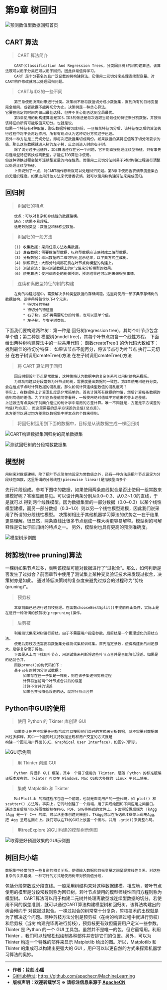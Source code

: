 # 第9章 树回归
<script type="text/javascript" src="http://cdn.mathjax.org/mathjax/latest/MathJax.js?config=default"></script>

![预测数值型数据回归首页](/images/9.TreeRegression/TreeRegression_headPage_xy.png "树回归首页")

## CART 算法

> CART 算法简介

```
    CART(Classification And Regression Trees，分类回归树)的树构建算法。该算法既可以用于分类还可以用于回归，因此非常值得学习。
    CART 是十分著名的且广泛记载的树构建算法，它使用二元切分来处理连续型变量。对CART稍作修改就可以处理回归问题。
```

> CART与ID3的一些不同

```
    第三章使用决策树来进行分类。决策树不断将数据切分成小数据集，直到所有的目标变量完全相同，或者数据不能再切分为止。决策树是一种贪心算法，
它要在给定的时间内做出最佳选择，但并不关心能否达到全局最优。
    第3章使用的树构建算法是ID3.ID3的做法是每次选取当前最佳的特征来分割数据，并按照该特征的所有可能取值来切分。也就是说，
如果一个特征有4种取值，那么数据将被切成4份。一旦按某特征切分后，该特征在之后的算法执行过程中将不会再起作用，所有有观点认为这种切分方式过于迅速。
另外一种方法是二元切分法，即每次把数据集切成两份。如果数据的某特征值等于切分所要求的值，那么这些数据就进入树的左子树，反之则进入树的右子树。
    除了切分过于迅速外，ID3算法还存在另一个问题，它不能直接处理连续型特征。只有事先将连续型特征转换成离散型，才能在ID3算法中使用。
但这种转换过程会破坏连续型变量的内在性质。而使用二元切分法则易于对树构建过程进行调整以处理连续型特征。
    上面说到了一点，对CART稍作修改就可以处理回归问题。第3章中使用香农熵来度量集合的无组织程度。如果选用其他方法来代替香农熵，就可以使用树构建算法来完成回归。
```

## 回归树

> 树回归的特点

```
    优点：可以对复杂和非线性的数据建模。
    缺点：结果不易理解。
    适用数据类型：数值型和标称型数据。
```

> 树回归的一般方法

```
    (1) 收集数据：采用任意方法收集数据。
    (2) 准备数据：需要数值型数据，标称型数据应该映射成二值型数据。
    (3) 分析数据：绘出数据的二维可视化显示结果，以字典方式生成树。
    (4) 训练算法：大部分时间都花费在叶节点树模型的构建上。
    (5) 测试算法：使用测试数据上的R^2值来分析模型的效果。
    (6) 使用算法：使用训练处的树做预测，预测结果还可以用来做很多事情。
```

> 连续和离散型特征的树的构建

```
    在树的构建过程中，需要解决多种类型数据的存储问题，这里将使用一部字典来存储树的数据结构，该字典将包含以下4个元素。
        * 待切分的特征
        * 待切分的特征值
        * 右子树。当不再需要切分的时候，也可以是单个值。
        * 左子树。与右子树类似。
```

下面我们要构建两种树：第一种是 回归树(regression tree)，其每个叶节点包含单个值；第二种是 模型树(model tree)，其每个叶节点包含一个线性方程。
下面给出两种树构建算法中的一些共用代码：
    函数createTree() 的伪代码大致如下：
    找到最佳的待切分特征：
        如果该节点不能再分，将该节点存为叶节点
        执行二元切分
        在右子树调用createTree()方法
        在左子树调用createTree()方法


> 将 CART 算法用于回归

```
    回归树假设叶节点是常数值，这种策略认为数据中的复杂关系可以用树结构来概括。
    为成功构建以分段常数为叶节点的树，需要度量出数据的一致性。第3章使用树进行分类，会在给点节点时计算数据的混乱度。那么如何计算连续型数值的混乱度呢？
事实上，在数据集上计算混乱度是非常简单的。首先计算所有数据的均值，然后计算每条数据的值到均值的差值。为了对正负差值同等看待，一般使用绝对值或平方值来代替上述差值。
上述做法有点类似于前面介绍过的统计学中常用的方差计算。唯一不同就是，方差是平方误差的均值(均方差)，而这里需要的是平方误差的总值(总方差)。
总方差可以通过均方差乘以数据集中样本点的个数来得到。
```

> 将回归树运用到下面的数据中，目标是从该数据生成一棵回归树

![CART构建数据集回归树的简单数据集](/images/9.TreeRegression/CART构建数据集回归树的简单数据集.png "CART构建数据集回归树的简单数据集")

![测试回归树的分段常数数据集](/images/9.TreeRegression/测试回归树的分段常数数据集.png "测试回归树的分段常数数据集")

## 模型树

    用树来对数据建模，除了把叶节点简单地设定为常数值之外，还有一种方法是把叶节点设定为分段线性函数，这里所谓的分段线性(piecewise linear)是指模型由多个
先行片段组成。参考下图中的数据，如果使用两条直线拟合是否比使用一组常数来建模好呢？答案显而易见。可以设计两条分别从0.0~0.3、从0.3~1.0的直线，于是就可以
得到两个线性模型。因为数据集里的一部分数据（0.0~0.3）以某个线性模型建模，而另一部分数据（0.3~1.0）则以另一个线性模型建模，因此我们说采用了所谓的分段线性模型。
    决策树相比于其他机器学习算法的优势之一在于结果更易理解。很显然，两条直线比很多节点组成一棵大树更容易解释。模型树的可解释性是它优于回归树的特点之一。
另外，模型树也具有更高的预测准确度。

![模型树示例图](/images/9.TreeRegression/模型树示例图.png "模型树示例图")


## 树剪枝(tree pruning)算法

一棵树如果节点过多，表明该模型可能对数据进行了“过拟合”。那么，如何判断是否发生了过拟合？前面章节中使用了测试集上某种交叉验证技术来发现过拟合，决策树亦是如此。
通过降低决策树的复杂度来避免过拟合的过程称为“剪枝(pruning)”。

> 预剪枝

```
    本章前面已经进行过剪枝处理。在函数chooseBestSplit()中提前终止条件，实际上是在进行一种所谓的预剪枝(prepruning)操作。
```

> 后剪枝

```
    利用测试集来对树进行剪枝。由于不需要用户指定参数，后剪枝是一个更理想化的剪枝方法。
    使用后剪枝方法需要将数据集分成测试集和训练集。首先指定参数，使得构建出的树足够大，足够复杂便于剪枝。
    下面是从上而下找到叶节点，用测试集来判断将这些叶节点合并是否能降低误差。如果是的话就合并。
    函数prune()的伪代码如下：
    基于已有的树切分测试数据：
        如果存在任一子集是一棵树，则在该子集递归剪枝过程
        计算将当前两个叶节点合并后的误差
        计算不合并的误差
        如果合并会降低误差的话，就将叶节点合并
```
## Python中GUI的使用

> 使用 Python 的 Tkinter 库创建 GUI

```
    如果能让用户不需要任何指令就可以按照他们自己的方式来分析数据，就不需要对数据做出过多解释。其中一个能同时支持数据呈现和用户交互的方式就是
构建一个图形用户界面(GUI，Graphical User Interface)，如图9-7所示。
```

![GUI示例图](/images/9.TreeRegression/GUI示例图.png "GUI示例图")

> 用 Tkinter 创建 GUI

```
    Python 有很多 GUI 框架，其中一个易于使用的 Tkinter，是随 Python 的标准版编译版本发布的。Tkinter 可以在 Windows、Mac OS和大多数的 Linux 平台上使用。
```

> 集成 Matplotlib 和 Tkinter

```
    MatPlotlib 的构建程序包含一个前端，也就是面向用户的一些代码，如 plot() 和 scatter() 方法等。事实上，它同时创建了一个后端，用于实现绘图和不同应用之间接口。
通过改变后端可以将图像绘制在PNG、PDF、SVG等格式的文件上。下面将设置后端为 TkAgg (Agg 是一个 C++ 的库，可以从图像创建光栅图)。TkAgg可以在所选GUI框架上调用Agg，
把 Agg 呈现在画布上。我们可以在Tk的GUI上放置一个画布，并用 .grid()来调整布局。
```

> 用treeExplore 的GUI构建的模型树示例图

![取得更好预测效果的GUI示例图](/images/9.TreeRegression/GUI更好的示例图.png "取得更好预测效果的GUI示例图")


## 树回归小结

    数据集中经常包含一些复杂的相关关系，使得输入数据和目标变量之间呈现非线性关系。对这些复杂的关系建模，一种可行的方式是使用树来对预测值分段，
包括分段常数或分段直线。一般采用树结构来对这种数据建模。相应地，若叶节点使用的模型是分段常数则称为回归树，若叶节点使用的模型师线性回归方程则称为模型树。
    CART算法可以用于构建二元树并处理离散型或连续型数据的切分。若使用不同的误差准则，就可以通过CART算法构建模型树和回归树。该算法构建出的树会倾向于
对数据过拟合。一棵过拟合的树常常十分复杂，剪枝技术的出现就是为了解决这个问题。两种剪枝方法分别是预剪枝（在树的构建过程中就进行剪枝）和后剪枝（当树
构建完毕再进行剪枝），预剪枝更有效但需要用户定义一些参数。
    Tkinter 是 Python 的一个 GUI 工具包。虽然并不是唯一的包，但它最常用。利用 Tkinter ，我们可以轻轻松松绘制各种部件并安排它们的位置。另外，可以为
Tkinter 构造一个特殊的部件来显示 Matplotlib 绘出的图。所以，Matplotlib 和 Tkinter 的集成可以构建出更强大的 GUI ，用户可以以更自然的方式来探索机器学习算法的奥妙。

* * *

* **作者：[片刻](http://www.apache.wiki/display/~jiangzhonglian) [小瑶](http://www.apache.wiki/display/~chenyao)**
* [GitHub地址](https://github.com/apachecn/MachineLearning): <https://github.com/apachecn/MachineLearning>
* **版权声明：欢迎转载学习 => 请标注信息来源于 [ApacheCN](http://www.apachecn.org/)**
